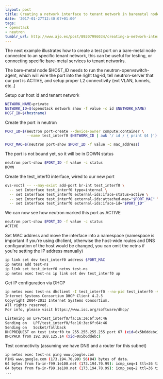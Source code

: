 ```yaml
---
layout: post
title: Creating a network interface to tenant network in baremetal node (neutron)
date: '2017-01-27T12:40:07+01:00'
tags:
- openstack
- neutron
tumblr_url: http://www.ajo.es/post/89207996034/creating-a-network-interface-to-tenant-network-in
---
```

The next example illustrates how to create a test port on a bare-metal node connected to an specific tenant network, this can be useful for testing, or connecting specific bare-metal services to tenant networks.

The bare-metal node $HOST_ID needs to run the neutron-openvswitch-agent, which will wire the port into the right tag-id, tell neutron-server that our port is ACTIVE, and setup proper L2 connectivity (ext VLAN, tunnels, etc..)

Setup our host id and tenant network

```bash
NETWORK_NAME=private
NETWORK_ID=$(openstack network show -f value -c id $NETWORK_NAME)
HOST_ID=$(hostname)
```

Create the port in neutron


```bash
PORT_ID=$(neutron port-create --device-owner compute:container \
          --name test_interf0 $NETWORK_ID | awk '/ id / { print $4 }')

PORT_MAC=$(neutron port-show $PORT_ID -f value -c mac_address)
```

The port is not bound yet, so it will be in DOWN status


```bash
neutron port-show $PORT_ID -f value -c status
DOWN
```

Create the test_interf0 interface, wired to our new port

```bash
ovs-vsctl -- --may-exist add-port br-int test_interf0 \
  -- set Interface test_interf0 type=internal \
  -- set Interface test_interf0 external-ids:iface-status=active \
  -- set Interface test_interf0 external-ids:attached-mac="$PORT_MAC" \
  -- set Interface test_interf0 external-ids:iface-id="$PORT_ID"
```

We can now see how neutron marked this port as ACTIVE


```bash
neutron port-show $PORT_ID -f value -c status
ACTIVE
```

Set MAC address and move the interface into a namespace
(namespace is important if you're using dhclient, otherwise the host-wide routes
and DNS configuration of the host would be changed, you can omit the netns if
you're setting the IP address manually)


```bash
ip link set dev test_interf0 address $PORT_MAC
ip netns add test-ns
ip link set test_interf0 netns test-ns
ip netns exec test-ns ip link set dev test_interf0 up

```
Get IP configuration via DHCP

```bash
ip netns exec test-ns dhclient -I test_interf0 --no-pid test_interf0 -v
Internet Systems Consortium DHCP Client 4.2.5
Copyright 2004-2013 Internet Systems Consortium.
All rights reserved.
For info, please visit https://www.isc.org/software/dhcp/

Listening on LPF/test_interf0/fa:16:3e:6f:64:46
Sending on   LPF/test_interf0/fa:16:3e:6f:64:46
Sending on   Socket/fallback
DHCPREQUEST on test_interf0 to 255.255.255.255 port 67 (xid=0x5b6ddebc)
DHCPACK from 192.168.125.14 (xid=0x5b6ddebc)
```

Test connectivity (assuming we have DNS and a router for this subnet)

```bash
ip netns exec test-ns ping www.google.com
PING www.google.com (173.194.70.99) 56(84) bytes of data.
64 bytes from fa-in-f99.1e100.net (173.194.70.99): icmp_seq=1 ttl=36 time=115 ms
64 bytes from fa-in-f99.1e100.net (173.194.70.99): icmp_seq=2 ttl=36 time=114 ms
...
```

